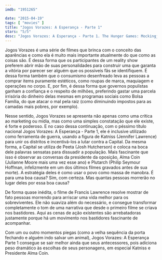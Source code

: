 ```yaml
---
imdb: "1951265"

date: "2015-04-19"
tags: [ "movies" ]
title: "Jogos Vorazes: A Esperança - Parte 1"
stars: "5/5"
desc: "Jogos Vorazes: A Esperança - Parte 1. The Hunger Games: Mockingjay - Part 1 (USA, 2014). Dirigido por Francis Lawrence. Escrito por Peter Craig, Danny Strong, Suzanne Collins, Suzanne Collins. Com Jennifer Lawrence, Josh Hutcherson, Liam Hemsworth, Woody Harrelson, Donald Sutherland, Philip Seymour Hoffman, Julianne Moore, Willow Shields, Sam Claflin."
---
```

Jogos Vorazes é uma série de filmes que brinca com o conceito das aparências e como ela é muito mais importante atualmente do que como as coisas são. É dessa forma que os participantes de um reality show preferem abrir mão de suas personalidades para construir uma que garanta a vitória por parecer ser alguém que os possíveis fãs se identifiquem. É dessa forma também que o consumismo desenfreado leva as pessoas a comprar items puramente estéticos, como roupas de marca, maquiagem e operações no corpo. E, por fim, é dessa forma que governos populistas ganham a confiança e o respeito de milhões, preferindo gastar uma parcela irrisória do dinheiro delas mesmas em programas sociais como Bolsa Família, do que atacar o mal pela raiz (como diminuindo impostos para as camadas mais pobres, por exemplo).

Nesse sentido, Jogos Vorazes se apresenta não apenas como uma crítica ao marketing ou mídia, mas como uma simples constatação que ele existe, é forte e poderoso. E no caso dessa continuação, com o péssimo título nacional Jogos Vorazes: A Esperança - Parte 1, ele é inclusive utilizado como ferramenta de guerra, usando a figura de Katniss (Jennifer Lawrence) para unir os distritos e incentivá-los a lutar contra a Capital. Da mesma forma, a Capital se utiliza de Peeta (Josh Hutcherson) e coloca na boca dele palavras sensatas para dissuadir a população. Mais fascinante que isso é observar as conversas da presidente da oposição, Alma Coin (Julianne Moore mais uma vez esse ano) e Plutarch (Philip Seymour Hoffman, infelizmente em um dos últimos filmes gravados antes de sua morte). A estratégia deles é como usar o povo como massa de manobra. É para uma boa causa? Sim, com certeza. Mas quantas pessoas morrerão no lugar deles por essa boa causa?

De forma quase inédita, o filme de Francis Lawrence resolve mostrar de fato pessoas morrendo para arriscar uma vida melhor para os sobreviventes. Ele não suaviza além do necessário, e consegue transformar completamente o tom de uma narrativa que desde o primeiro filme se criava nos bastidores. Aqui as cenas de ação existentes são arrebatadoras justamente porque há um movimento nos bastidores fascinante de acompanhar.

Com um ou outro momentos piegas (como a velha sequência da porta fechando e alguém indo salvar um animal), Jogos Vorazes: A Esperança Parte 1 consegue se sair melhor ainda que seus antecessores, pois adiciona peso dramático às escolhas de seus personagens, em especial Katniss e Presidente Alma Coin.
